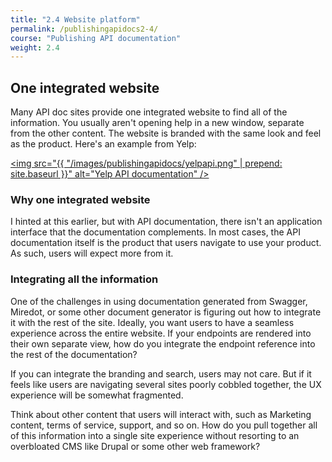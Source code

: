 ```yaml
---
title: "2.4 Website platform"
permalink: /publishingapidocs2-4/
course: "Publishing API documentation"
weight: 2.4
---
```


## One integrated website

Many API doc sites provide one integrated website to find all of the information. You usually aren't opening help in a new window, separate from the other content. The website is branded with the same look and feel as the product. Here's an example from Yelp:

<a href="https://www.yelp.com/developers/documentation"><img src="{{ "/images/publishingapidocs/yelpapi.png" | prepend: site.baseurl }}" alt="Yelp API documentation" /></a>

### Why one integrated website

I hinted at this earlier, but with API documentation, there isn't an application interface that the documentation complements. In most cases, the API documentation itself is the product that users navigate to use your product. As such, users will expect more from it. 

### Integrating all the information

One of the challenges in using documentation generated from Swagger, Miredot, or some other document generator is figuring out how to integrate it with the rest of the site. Ideally, you want users to have a seamless experience across the entire website. If your endpoints are rendered into their own separate view, how do you integrate the endpoint reference into the rest of the documentation?

If you can integrate the branding and search, users may not care. But if it feels like users are navigating several sites poorly cobbled together, the UX experience will be somewhat fragmented.

Think about other content that users will interact with, such as Marketing content, terms of service, support, and so on. How do you pull together all of this information into a single site experience without resorting to an overbloated CMS like Drupal or some other web framework?
